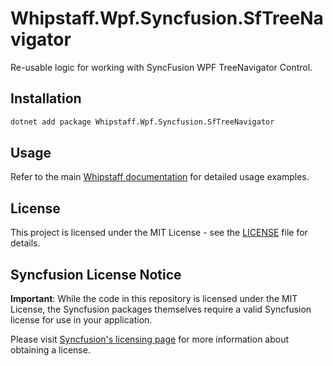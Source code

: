 # Whipstaff.Wpf.Syncfusion.SfTreeNavigator

Re-usable logic for working with SyncFusion WPF TreeNavigator Control.

## Installation

```bash
dotnet add package Whipstaff.Wpf.Syncfusion.SfTreeNavigator
```

## Usage

Refer to the main [Whipstaff documentation](https://github.com/dpvreony/whipstaff) for detailed usage examples.

## License

This project is licensed under the MIT License - see the [LICENSE](https://github.com/dpvreony/whipstaff/blob/main/LICENSE) file for details.

## Syncfusion License Notice

**Important**: While the code in this repository is licensed under the MIT License, the Syncfusion packages themselves require a valid Syncfusion license for use in your application.

Please visit [Syncfusion's licensing page](https://www.syncfusion.com/sales/licensing) for more information about obtaining a license.

